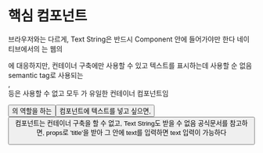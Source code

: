 # 핵심 컴포넌트

브라우저와는 다르게, Text String은 반드시 <Text /> Component 안에 들어가야만 한다
네이티브에서의 <View />는 웹의 <div />에 대응하지만, 컨테이너 구축에만 사용할 수 있고 텍스트를 표시하는데 사용할 순 없음
semantic tag로 사용되는 <article />, <section/> 등은 사용할 수 없고 모두 <View />가 유일한 컨테이너 컴포넌트임

<button />의 역할을 하는 <Button /> 컴포넌트에 텍스트를 넣고 싶으면, <Button /> 컴포넌트는 컨테이너 구축을 할 수 없고, Text String도 받을 수 없음
공식문서를 참고하면, props로 'title'을 받아 그 안에 text를 입력하면 text 입력이 가능하다
